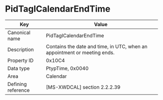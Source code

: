 # PidTagICalendarEndTime

| Key | Value |
|---|---|
| Canonical name | PidTagICalendarEndTime |
| Description | Contains the date and time, in UTC, when an appointment or meeting ends. |
| Property ID | 0x10C4 |
| Data type | PtypTime, 0x0040 |
| Area | Calendar |
| Defining reference | [MS-XWDCAL] section 2.2.2.39 |
